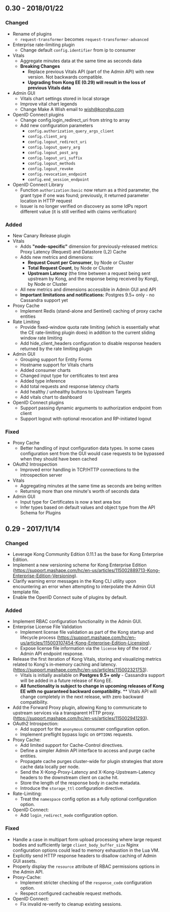 ## 0.30 - 2018/01/22

### Changed

- Rename of plugins
  - `request-transformer` becomes `request-transformer-advanced`
- Enterprise rate-limiting plugin
  - Change default `config.identifier` from ip to consumer
- Vitals
  - Aggregate minutes data at the same time as seconds data
  - **Breaking Changes**
    - Replace previous Vitals API (part of the Admin API) with new version. Not backwards compatible.
    - **Upgrading from Kong EE (0.29) will result in the loss of previous Vitals data**
- Admin GUI
  - Vitals chart settings stored in local storage
  - Improve vital chart legends
  - Change Make A Wish email to wish@konghq.com
- OpenID Connect plugins
  - Change config.login_redirect_uri from string to array
  - Add new configuration parameters
    - `config.authorization_query_args_client`
    - `config.client_arg`
    - `config.logout_redirect_uri`
    - `config.logout_query_arg`
    - `config.logout_post_arg`
    - `config.logout_uri_suffix`
    - `config.logout_methods`
    - `config.logout_revoke`
    - `config.revocation_endpoint`
    - `config.end_session_endpoint`
- OpenID Connect Library
  - Function `authorization:basic` now return as a third parameter, the grant type if one was found; previously, it returned parameter location in HTTP request
  - Issuer is no longer verified on discovery as some IdPs report different value (it is still verified with claims verification)

### Added

- New Canary Release plugin
- Vitals
  - Adds **"node-specific"** dimension for previously-released metrics: Proxy Latency (Request) and Datastore (L2) Cache
  - Adds new metrics and dimensions:
    - **Request Count per Consumer**, by Node or Cluster
    - **Total Request Count**, by Node or Cluster
    - **Upstream Latency** (the time between a request being sent upstream by Kong, and the response being received by Kong), by Node or Cluster
  - All new metrics and dimensions accessible in Admin GUI and API
  - **Important limitations and notifications:**  Postgres 9.5+ only - no Cassandra support yet
- Proxy Cache
  - Implement Redis (stand-alone and Sentinel) caching of proxy cache entities
- Rate Limiting
  - Provide fixed-window quota rate limiting (which is essentially what the CE rate-limiting plugin does) in addition to the current sliding window rate limiting
  - Add hide_client_headers configuration to disable response headers returned by the rate limiting plugin
- Admin GUI
  - Grouping support for Entity Forms
  - Hostname support for Vitals charts
  - Added consumer charts
  - Changed input type for certificates to text area
  - Added type inference
  - Add total requests and response latency charts
  - Add healthy / unhealthy buttons to Upstream Targets
  - Add vitals chart to dashboard
- OpenID Connect plugins
  - Support passing dynamic arguments to authorization endpoint from client
  - Support logout with optional revocation and RP-initiated logout

### Fixed

- Proxy Cache
  - Better handling of input configuration data types. In some cases configuration sent from the GUI would case requests to be bypassed when they should have been cached
- OAuth2 Introspection
  - Improved error handling in TCP/HTTP connections to the introspection server
- Vitals
  - Aggregating minutes at the same time as seconds are being written
  - Returning more than one minute's worth of seconds data
- Admin GUI
  - Input type for Certificates is now a text area box
  - Infer types based on default values and object type from the API Schema for Plugins

## 0.29 - 2017/11/14

### Changed

- Leverage Kong Community Edition 0.11.1 as the base for Kong Enterprise Edition.
- Implement a new versioning scheme for Kong Enterprise Edition
  (https://support.mashape.com/hc/en-us/articles/115002889713-Kong-Enterprise-Edition-Versioning).
- Clarify warning error messages in the Kong CLI utility upon encountering an
  error when attempting to interpolate the Admin GUI template file.
- Enable the OpenID Connect suite of plugins by default.

### Added

- Implement RBAC configuration functionality in the Admin GUI.
- Enterprise License File Validation
  - Implement license file validation as part of the Kong startup and lifecycle
    process (https://support.mashape.com/hc/en-us/articles/115003107454-Kong-Enterprise-Edition-Licensing).
  - Expose license file information via the `license` key of the root `/` Admin
    API endpoint response.
- Release the first iteration of Kong Vitals, storing and visualizing metrics
  related to Kong's in-memory caching and latency.
  (https://support.mashape.com/hc/en-us/articles/115002321753).
  - Vitals is initially available on **Postgres 9.5+ only** - Cassandra support will be added 
  in a future release of Kong EE.
  - **All functionality is subject to change in upcoming releases of Kong EE with no guaranteed 
  backward compatibility.** ** Vitals API will change completely in the next release, with zero 
  backward compatibility.
- Add the Forward Proxy plugin, allowing Kong to communicate to upstream services
  via a transparent HTTP proxy.
  (https://support.mashape.com/hc/en-us/articles/115002941293).
- OAuth2 Introspection:
  - Add support for the `anonymous` consumer configuration option.
  - Implement preflight bypass logic on `OPTIONS` requests.
- Proxy Cache:
  - Add limited support for Cache-Control directives.
  - Define a simpler Admin API interface to access and purge cache entities.
  - Propagate cache purges cluster-wide for plugin strategies that store cache
    data locally per node.
  - Send the X-Kong-Proxy-Latency and X-Kong-Upstream-Latency headers to the
    downstream client on cache hit.
  - Store the length of the response body in cache metadata.
  - Introduce the `storage_ttl` configuration directive.
- Rate-Limiting:
  - Treat the `namespace` config option as a fully optional configuration option.
- OpenID Connect:
  - Add `login_redirect_mode` configuration option.
 

### Fixed

- Handle a case in multipart form upload processing where large request bodies
  and sufficiently large `client_body_buffer_size` Nginx configuration options
  could lead to memory exhaustion in the Lua VM.
- Explicitly send HTTP response headers to disallow caching of Admin GUI assets.
- Properly display the `resource` attribute of RBAC permissions options in the
  Admin API.
- Proxy-Cache:
  - Implement stricter checking of the `response_code` configuration option.
  - Respect configured cacheable request methods.
- OpenID Connect:
  - Fix invalid re-verify to cleanup existing sessions.
